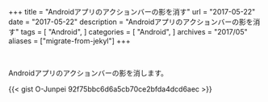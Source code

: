 +++
title = "Androidアプリのアクションバーの影を消す"
url = "2017-05-22"
date = "2017-05-22"
description = "Androidアプリのアクションバーの影を消す"
tags = [
    "Android",
]
categories = [
    "Android",
]
archives = "2017/05"
aliases = ["migrate-from-jekyl"]
+++

<br>

Androidアプリのアクションバーの影を消します。

{{< gist O-Junpei 92f75bbc6d6a5cb70ce2bfda4dcd6aec >}}
